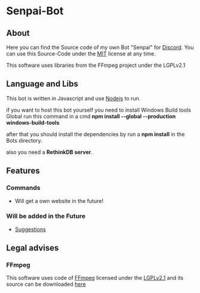 # Senpai-Bot

## About
Here you can find the Source code of my own Bot "Senpai" for [Discord](https://discordapp.com/). You can use this Source-Code under the [MIT](https://en.wikipedia.org/wiki/MIT_License) license at any time.

This software uses libraries from the FFmpeg project under the LGPLv2.1

## Language and Libs

This bot is written in Javascript and use [Nodejs](https://nodejs.org/en/) to run.

if you want to host this bot yourself you need to install Windows Build tools Global run this command in a cmd **npm install --global --production windows-build-tools**

after that you should install the dependencies by run a **npm install** in the Bots directory.

also you need a **RethinkDB server**.


## Features

### Commands 

- Will get a own website in the future!


### Will be added in the Future

- [Suggestions](https://github.com/Dev-Yukine/Senpai-Bot-Discord/issues?utf8=%E2%9C%93&q=is%3Aopen%20Suggestion%3A%20)

## Legal advises

### FFmpeg

This software uses code of [FFmpeg](http://ffmpeg.org) licensed under the [LGPLv2.1](http://www.gnu.org/licenses/old-licenses/lgpl-2.1.html) and its source can be downloaded [here](https://github.com/Dev-Yukine/Senpai-Bot-Discord/blob/master/ffmpeg.exe?raw=true) 
